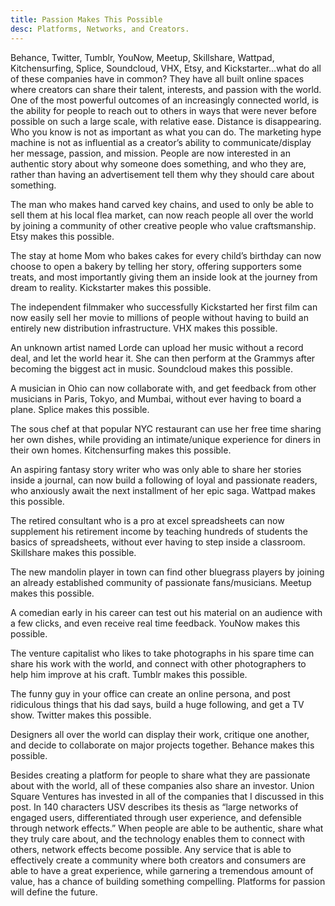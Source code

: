 ```yaml
---
title: Passion Makes This Possible
desc: Platforms, Networks, and Creators.
---
```


Behance, Twitter, Tumblr, YouNow, Meetup, Skillshare, Wattpad, Kitchensurfing, Splice, Soundcloud, VHX, Etsy, and Kickstarter…what do all of these companies have in common? They have all built online spaces where creators can share their talent, interests, and passion with the world. One of the most powerful outcomes of an increasingly connected world, is the ability for people to reach out to others in ways that were never before possible on such a large scale, with relative ease. Distance is disappearing. Who you know is not as important as what you can do. The marketing hype machine is not as influential as a creator’s ability to communicate/display her message, passion, and mission. People are now interested in an authentic story about why someone does something, and who they are, rather than having an advertisement tell them why they should care about something.

The man who makes hand carved key chains, and used to only be able to sell them at his local flea market, can now reach people all over the world by joining a community of other creative people who value craftsmanship. Etsy makes this possible.

The stay at home Mom who bakes cakes for every child’s birthday can now choose to open a bakery by telling her story, offering supporters some treats, and most importantly giving them an inside look at the journey from dream to reality. Kickstarter makes this possible.

The independent filmmaker who successfully Kickstarted her first film can now easily sell her movie to millions of people without having to build an entirely new distribution infrastructure. VHX makes this possible.

An unknown artist named Lorde can upload her music without a record deal, and let the world hear it. She can then perform at the Grammys after becoming the biggest act in music. Soundcloud makes this possible.

A musician in Ohio can now collaborate with, and get feedback from other musicians in Paris, Tokyo, and Mumbai, without ever having to board a plane. Splice makes this possible.

The sous chef at that popular NYC restaurant can use her free time sharing her own dishes, while providing an intimate/unique experience for diners in their own homes. Kitchensurfing makes this possible.

An aspiring fantasy story writer who was only able to share her stories inside a journal, can now build a following of loyal and passionate readers, who anxiously await the next installment of her epic saga. Wattpad makes this possible.

The retired consultant who is a pro at excel spreadsheets can now supplement his retirement income by teaching hundreds of students the basics of spreadsheets, without ever having to step inside a classroom. Skillshare makes this possible.

The new mandolin player in town can find other bluegrass players by joining an already established community of passionate fans/musicians. Meetup makes this possible.

A comedian early in his career can test out his material on an audience with a few clicks, and even receive real time feedback. YouNow makes this possible.

The venture capitalist who likes to take photographs in his spare time can share his work with the world, and connect with other photographers to help him improve at his craft. Tumblr makes this possible.

The funny guy in your office can create an online persona, and post ridiculous things that his dad says, build a huge following, and get a TV show. Twitter makes this possible.

Designers all over the world can display their work, critique one another, and decide to collaborate on major projects together. Behance makes this possible.

Besides creating a platform for people to share what they are passionate about with the world, all of these companies also share an investor. Union Square Ventures has invested in all of the companies that I discussed in this post. In 140 characters USV describes its thesis as “large networks of engaged users, differentiated through user experience, and defensible through network effects.” When people are able to be authentic, share what they truly care about, and the technology enables them to connect with others, network effects become possible. Any service that is able to effectively create a community where both creators and consumers are able to have a great experience, while garnering a tremendous amount of value, has a chance of building something compelling. Platforms for passion will define the future.
